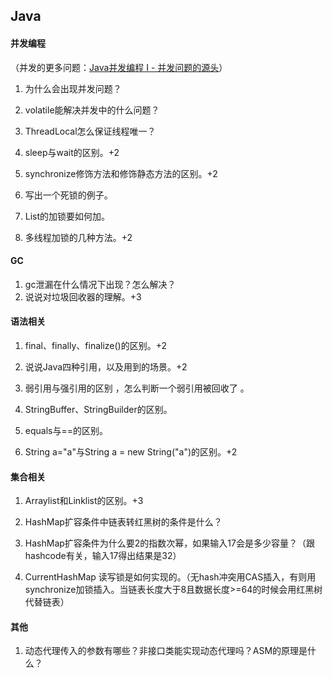 ## Java

#### 并发编程

（并发的更多问题：[Java并发编程 I - 并发问题的源头](https://blog.csdn.net/yudan505/article/details/117841171)）

1. 为什么会出现并发问题？

2. volatile能解决并发中的什么问题？

3. ThreadLocal怎么保证线程唯一？

4. sleep与wait的区别。+2

5. synchronize修饰方法和修饰静态方法的区别。+2

6. 写出一个死锁的例子。

7. List的加锁要如何加。

8. 多线程加锁的几种方法。+2

   

#### GC

1. gc泄漏在什么情况下出现？怎么解决？
2. 说说对垃圾回收器的理解。+3



#### 语法相关

1. final、finally、finalize()的区别。+2

2. 说说Java四种引用，以及用到的场景。+2

3. 弱引用与强引用的区别 ，怎么判断一个弱引用被回收了 。

4. StringBuffer、StringBuilder的区别。

5. equals与==的区别。

6. String a="a"与String a = new String("a")的区别。+2

   

#### 集合相关

1. Arraylist和Linklist的区别。+3

2. HashMap扩容条件中链表转红黑树的条件是什么？

3. HashMap扩容条件为什么要2的指数次幂，如果输入17会是多少容量？（跟hashcode有关，输入17得出结果是32）

4. CurrentHashMap 读写锁是如何实现的。（无hash冲突用CAS插入，有则用synchronize加锁插入。当链表长度大于8且数据长度>=64的时候会用红黑树代替链表）

   

#### 其他

1. 动态代理传入的参数有哪些？非接口类能实现动态代理吗？ASM的原理是什么？